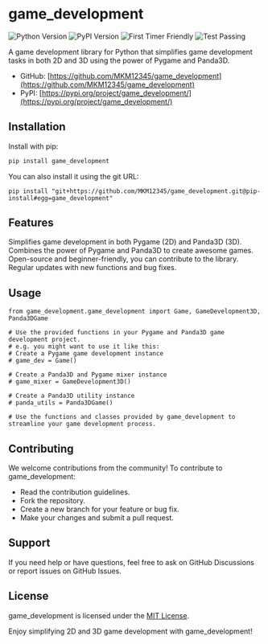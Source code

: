 # game_development

![Python Version](https://img.shields.io/badge/Python-%3E%3D%202.7-blue?style=plastic)
![PyPI Version](https://img.shields.io/badge/pypi%20package-1.0.5-4DC71F?style=plastic)
![First Timer Friendly](https://img.shields.io/badge/first%20timer-friendly-4DC71F?style=plastic)
![Test Passing](https://img.shields.io/badge/tests-all%20passing-4DC71F?style=plastic)

A game development library for Python that simplifies game development tasks in both 2D and 3D using the power of Pygame and Panda3D.

- GitHub: [https://github.com/MKM12345/game_development](https://github.com/MKM12345/game_development)
- PyPI: [https://pypi.org/project/game_development/](https://pypi.org/project/game_development/)

## Installation

Install with pip:

```bash
pip install game_development
```

You can also install it using the git URL:

```
pip install "git+https://github.com/MKM12345/game_development.git@pip-install#egg=game_development"
```

## Features
Simplifies game development in both Pygame (2D) and Panda3D (3D).
Combines the power of Pygame and Panda3D to create awesome games.
Open-source and beginner-friendly, you can contribute to the library.
Regular updates with new functions and bug fixes.

## Usage
```
from game_development.game_development import Game, GameDevelopment3D, Panda3DGame

# Use the provided functions in your Pygame and Panda3D game development project.
# e.g. you might want to use it like this:
# Create a Pygame game development instance
# game_dev = Game()

# Create a Panda3D and Pygame mixer instance
# game_mixer = GameDevelopment3D()

# Create a Panda3D utility instance
# panda_utils = Panda3DGame()

# Use the functions and classes provided by game_development to streamline your game development process.
```
## Contributing
We welcome contributions from the community! To contribute to game_development:
- Read the contribution guidelines.
- Fork the repository.
- Create a new branch for your feature or bug fix.
- Make your changes and submit a pull request.
## Support
If you need help or have questions, feel free to ask on GitHub Discussions or report issues on GitHub Issues.

## License
game_development is licensed under the [MIT License](LICENSE).

Enjoy simplifying 2D and 3D game development with game_development!
